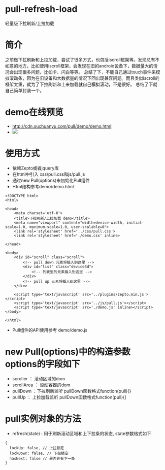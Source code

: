 # pull-refresh-load
轻量级下拉刷新/上拉加载

# 简介
之前做下拉刷新和上拉加载，尝试了很多方式，也包括iscroll框架等。发现总有不如意的地方。比如使用iscroll框架，会发现在旧的android设备下，数据量大的情况会出现很多问题，比如卡、闪白等等。
总结了下，不能自己通过touch事件来模拟滚动条，因为在旧设备和大数据量的情况下回出现兼容问题。而且类似iscroll的框架太重，就为了下拉刷新和上来加载就自己模拟滚动，不是很好。
总结了下就自己简单封装一个。

# demo在线预览
* http://cdn.ouchuanyu.com/pull/demo/demo.html
* ![](http://cdn.ouchuanyu.com/pull/url.jpg)

# 使用方式

* 依赖Zepto或者jquery库
* 在html中引入 css/pull.css和js/pull.js
* 通过new Pull(options)来初始化Pull组件
* Html结构参考demo/demo.html
```
<!DOCTYPE html>
<html>

<head>
    <meta charset='utf-8'>
    <title>下拉刷新/上拉加载 demo</title>
    <meta name="viewport" content="width=device-width, initial-scale=1.0, maximum-scale=1.0, user-scalable=0">
    <link rel='stylesheet' href='../css/pull.css'>
    <link rel='stylesheet' href='./demo.css' inline>

</head>

<body>
    <div id="scroll" class="scroll">
        <!-- pull down 元素将插入到这里 -->
        <div id="list" class="device3d">
            <!-- 列表里的元素插入到这里 -->
        </div>
        <!-- pull up 元素将插入到这里 -->
    </div>

    <script type='text/javascript' src='../plugins/zepto.min.js'></script>
    <script type='text/javascript' src='../js/pull.js'></script>
    <script type='text/javascript' src='./demo.js' inline></script>
</body>

</html>

```

* Pull组件的API使用参考 demo/demo.js


# new Pull(options)中的构造参数options的字段如下
* scroller ： 滚动区域的dom
* scrollArea ： 滚动容器的dom
* pullDown ：下拉刷新监听  pullDown函数格式function(pull){}
* pullUp ： 上拉加载监听   pullDown函数格式function(pull){}

# pull实例对象的方法
* refresh(state) : 用于刷新滚动区域和上下拉条的状态, state参数格式如下
```
{
  lockUp: false, // 上拉锁定
  lockDown: false, // 下拉锁定
  hasNext: false // 是否还有下一条
}
```

